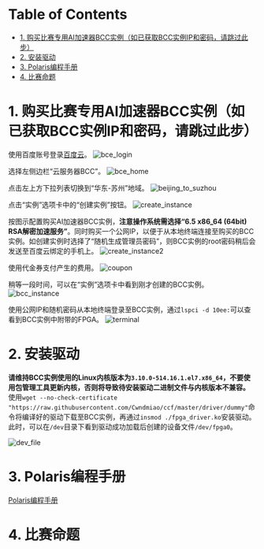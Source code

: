 
Table of Contents
=================

   * [1. 购买比赛专用AI加速器BCC实例（如已获取BCC实例IP和密码，请跳过此步）](#1-购买比赛专用ai加速器bcc实例如已获取BCC实例IP和密码，请跳过此步)
   * [2. 安装驱动](#2-安装驱动)
   * [3. Polaris编程手册](#3-polaris编程手册)
   * [4. 比赛命题](#4-比赛命题)



# 1. 购买比赛专用AI加速器BCC实例（如已获取BCC实例IP和密码，请跳过此步）

使用百度账号登录[百度云](https://login.bce.baidu.com/?account=)。
![bce_login](./img/bce_login.png)

选择左侧边栏“云服务器BCC”。
![bce_home](./img/bce_home.png)

点击左上方下拉列表切换到“华东-苏州”地域。
![beijing_to_suzhou](./img/beijing_to_suzhou.png)

点击“实例”选项卡中的“创建实例”按钮。
![create_instance](./img/create_instance.png)

按图示配置购买AI加速器BCC实例，**注意操作系统需选择“6.5 x86_64 (64bit) RSA解密加速服务”**。同时购买一个公网IP，以便于从本地终端连接至购买的BCC实例。如创建实例时选择了“随机生成管理员密码”，则BCC实例的root密码稍后会发送至百度云绑定的手机上。
![create_instance2](./img/create_instance2.png)

使用代金券支付产生的费用。
![coupon](./img/coupon.png)

稍等一段时间，可以在“实例”选项卡中看到刚才创建的BCC实例。
![bcc_instance](./img/bcc_instance.png)

使用公网IP和随机密码从本地终端登录至BCC实例，通过`lspci -d 10ee:`可以查看到BCC实例中附带的FPGA。
![terminal](./img/terminal.png)

# 2. 安装驱动

**请维持BCC实例使用的Linux内核版本为`3.10.0-514.16.1.el7.x86_64`，不要使用包管理工具更新内核，否则将导致待安装驱动二进制文件与内核版本不兼容。**
使用`wget --no-check-certificate "https://raw.githubusercontent.com/Cwndmiao/ccf/master/driver/dummy"`命令将编译好的驱动下载至BCC实例，再通过`insmod ./fpga_driver.ko`安装驱动。此时，可以在`/dev`目录下看到驱动成功加载后创建的设备文件`/dev/fpga0`。

![dev_file](./img/dev_file.png)

# 3. Polaris编程手册

[Polaris编程手册](http://106.12.39.80:8890/)

# 4. 比赛命题
